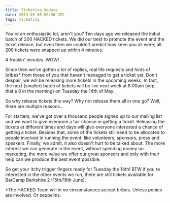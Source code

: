 ```yaml
---
title: Ticketing Update
date: 2013-05-08 06:56 UTC
tags: ticketing
---
```


You're an enthusiastic lot, aren't you? Ten days ago we released the initial batch of 200 HACKED tickets. We did our best to promote the event and the ticket release, but even then we couldn't predict how keen you all were; all 200 tickets were snapped up within 4 minutes. 

4 freakin' minutes. WOW! 

Since then we've gotten a lot of replies, real life requests and hints of bribes* from those of you that haven't managed to get a ticket yet. Don't despair, we will be releasing more tickets in the upcoming weeks. In fact, the next (smaller) batch of tickets will be live next week at 8:00am (yep, that's 8 in the morning) on Tuesday the 14th of May.

So why release tickets this way? Why not release them all in one go? Well, there are multiple reasons...

For starters, we've got over a thousand people signed up to our mailing list and we want to give everyone a fair chance in getting a ticket. Releasing the tickets at different times and days will give everyone interested a chance of getting a ticket. Besides that, some of the tickets still need to be allocated to people involved in running the event, like volunteers, sponsors, press and speakers. Finally, we admit, it also doesn't hurt to be talked about. The more interest we can generate in the event, without spending money on marketing, the more value we offer our great sponsors and only with their help can we produce the best event possible.

So get your itchy trigger fingers ready for Tuesday the 14th! BTW if you're interested in the other events we run, there are still tickets available for BarCamp Berkshire 2 (15th/16th June).

\*The HACKED Team will in no circumstances accept bribes. Unless ponies are involved. Or zeppelins.